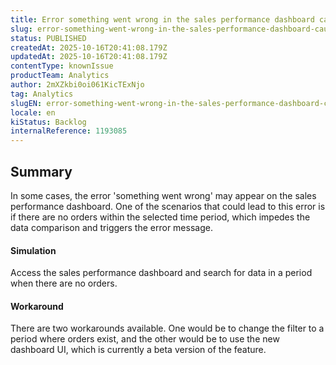 ```yaml
---
title: Error something went wrong in the sales performance dashboard caused by no orders in the filtered period
slug: error-something-went-wrong-in-the-sales-performance-dashboard-caused-by-no-orders-in-the-filtered-period
status: PUBLISHED
createdAt: 2025-10-16T20:41:08.179Z
updatedAt: 2025-10-16T20:41:08.179Z
contentType: knownIssue
productTeam: Analytics
author: 2mXZkbi0oi061KicTExNjo
tag: Analytics
slugEN: error-something-went-wrong-in-the-sales-performance-dashboard-caused-by-no-orders-in-the-filtered-period
locale: en
kiStatus: Backlog
internalReference: 1193085
---
```


## Summary


In some cases, the error 'something went wrong' may appear on the sales performance dashboard. One of the scenarios that could lead to this error is if there are no orders within the selected time period, which impedes the data comparison and triggers the error message.


#### Simulation


Access the sales performance dashboard and search for data in a period when there are no orders.


#### Workaround


There are two workarounds available. One would be to change the filter to a period where orders exist, and the other would be to use the new dashboard UI, which is currently a beta version of the feature.




